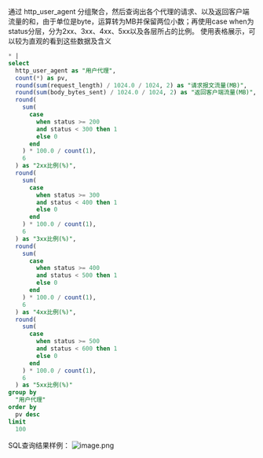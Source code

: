 通过 http_user_agent 分组聚合，然后查询出各个代理的请求、以及返回客户端流量的和，由于单位是byte，运算转为MB并保留两位小数；再使用case when为status分层，分为2xx、3xx、4xx、5xx以及各层所占的比例。 使用表格展示，可以较为直观的看到这些数据及含义  
```sql
* |
select
  http_user_agent as "用户代理",
  count(*) as pv,
  round(sum(request_length) / 1024.0 / 1024, 2) as "请求报文流量(MB)",
  round(sum(body_bytes_sent) / 1024.0 / 1024, 2) as "返回客户端流量(MB)",
  round(
    sum(
      case
        when status >= 200
        and status < 300 then 1
        else 0
      end
    ) * 100.0 / count(1),
    6
  ) as "2xx比例(%)",
  round(
    sum(
      case
        when status >= 300
        and status < 400 then 1
        else 0
      end
    ) * 100.0 / count(1),
    6
  ) as "3xx比例(%)",
  round(
    sum(
      case
        when status >= 400
        and status < 500 then 1
        else 0
      end
    ) * 100.0 / count(1),
    6
  ) as "4xx比例(%)",
  round(
    sum(
      case
        when status >= 500
        and status < 600 then 1
        else 0
      end
    ) * 100.0 / count(1),
    6
  ) as "5xx比例(%)"
group by
  "用户代理"
order by
  pv desc
limit
  100
```
SQL查询结果样例：
![image.png](/img/src/sqldemo/根据pv为http_user_agent进行排序展示/90d75af1e25a889abb085f0582444fbad2e39eac5d7cc53b64711e2b86445573.png)

